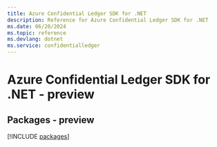 ```yaml
---
title: Azure Confidential Ledger SDK for .NET
description: Reference for Azure Confidential Ledger SDK for .NET
ms.date: 06/20/2024
ms.topic: reference
ms.devlang: dotnet
ms.service: confidentialledger
---
```

# Azure Confidential Ledger SDK for .NET - preview
## Packages - preview
[!INCLUDE [packages](confidential-ledger-index.md)]
